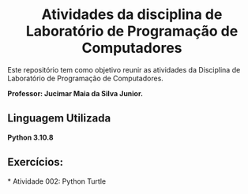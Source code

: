 <h1 align="center"> Atividades da disciplina de Laboratório de Programação de Computadores </h1>
Este repositório tem como objetivo reunir as atividades da Disciplina de Laboratório de Programação de Computadores.

<strong>Professor: Jucimar Maia da Silva Junior.</strong>

<h2>Linguagem Utilizada</h2>
<strong>Python 3.10.8</strong>

<h2>Exercícios:</h2>
* Atividade 002: Python Turtle
